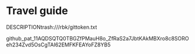 # Travel guide

DESCRIPTIONtrash:///rbk/gittoken.txt



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







